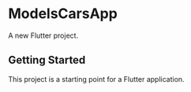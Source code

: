 # ModelsCarsApp

A new Flutter project.

## Getting Started

This project is a starting point for a Flutter application.

